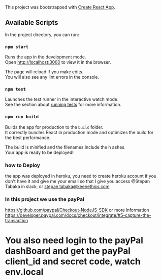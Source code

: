 This project was bootstrapped with [Create React App](https://github.com/facebook/create-react-app).

## Available Scripts

In the project directory, you can run:

### `npm start`

Runs the app in the development mode.<br />
Open [http://localhost:3000](http://localhost:3000) to view it in the browser.

The page will reload if you make edits.<br />
You will also see any lint errors in the console.

### `npm test`

Launches the test runner in the interactive watch mode.<br />
See the section about [running tests](https://facebook.github.io/create-react-app/docs/running-tests) for more information.

### `npm run build`

Builds the app for production to the `build` folder.<br />
It correctly bundles React in production mode and optimizes the build for the best performance.

The build is minified and the filenames include the h
ashes.<br />
Your app is ready to be deployed!

### how to Deploy <br/>

the app was deployed in heroku, you need to create heroku account if you don't have it and give me your email so that I give you access
@Stepan Tabaka in slack, or stepan.tabaka@keenethics.com

### In this project we use the payPal 
https://github.com/paypal/Checkout-NodeJS-SDK or more information <br/>
https://developer.paypal.com/docs/checkout/integrate/#5-capture-the-transaction
# You also need login to the payPal dashBoard and get the payPal client_id and  secret code, watch env.local

###
